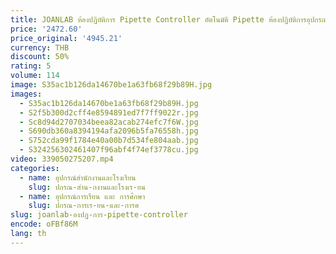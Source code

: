 ```yaml
---
title: JOANLAB ห้องปฏิบัติการ Pipette Controller อัตโนมัติ Pipette ห้องปฏิบัติการอุปกรณ์อิเล็กทรอนิกส์ Pipette ปั๊ม110V ถึง220V
price: '2472.60'
price_original: '4945.21'
currency: THB
discount: 50%
rating: 5
volume: 114
image: S35ac1b126da14670be1a63fb68f29b89H.jpg
images:
  - S35ac1b126da14670be1a63fb68f29b89H.jpg
  - S2f5b300d2cff4e8594891ed7f7ff9022r.jpg
  - Sc8d94d2707034beea82acab274efc7f6W.jpg
  - S690db360a8394194afa2096b5fa76558h.jpg
  - S752cda99f1784e40a00b7d534fe804aab.jpg
  - S324256302461407f96abf4f74ef3778cu.jpg
video: 339050275207.mp4
categories:
  - name: อุปกรณ์สำนักงานและโรงเรียน
    slug: ปกรณ-สำน-กงานและโรงเร-ยน
  - name: อุปกรณ์การเรียน และ การศึกษา
    slug: ปกรณ-การเร-ยน-และ-การศ
slug: joanlab-องปฏ-การ-pipette-controller
encode: oFBf86M
lang: th
---
```

  